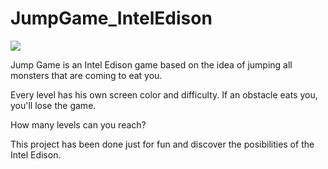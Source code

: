 # JumpGame_IntelEdison

<img src="http://fotos.subefotos.com/6ef7bace88dcfd63a099a724dec834fdo.jpg">

Jump Game is an Intel Edison game based on the idea of jumping all monsters that are coming to eat you. 

Every level has his own screen color and difficulty. If an obstacle eats you, you'll lose the game. 

How many levels can you reach? 

This project has been done just for fun and discover the posibilities of the Intel Edison. 



